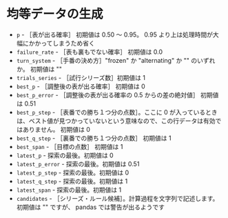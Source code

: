 # 均等データの生成

* `p` - ［表が出る確率］ 初期値は 0.50 ～ 0.95。 0.95 より上は処理時間が大幅にかかってしまうため省く
* `failure_rate` - ［表も裏もでない確率］ 初期値は 0.0
* `turn_system` - ［手番の決め方］"frozen" か "alternating" か "" のいずれか。 初期値は ""
* `trials_series` - ［試行シリーズ数］初期値は 1
* `best_p` - ［調整後の表が出る確率］ 初期値は 0
* `best_p_error` - ［調整後の表が出る確率の 0.5 からの差の絶対値］ 初期値は 0.51
* `best_p_step` - ［表番での勝ち１つ分の点数］。ここに 0 が入っているときは、ベスト値が見つかっていないという意味なので、この行データは有効ではありません。 初期値は 0
* `best_q_step` - ［裏番での勝ち１つ分の点数］ 初期値は 1
* `best_span` - ［目標の点数］ 初期値は 1
* `latest_p` - 探索の最後。初期値は 0
* `latest_p_error` - 探索の最後。初期値は 0.51
* `latest_p_step` - 探索の最後。初期値は 0
* `latest_q_step` - 探索の最後。初期値は 1
* `latest_span` - 探索の最後。初期値は 1
* `candidates` - ［シリーズ・ルール候補］。計算過程を文字列で記述します。初期値は "" ですが、 pandas では警告が出るようです
